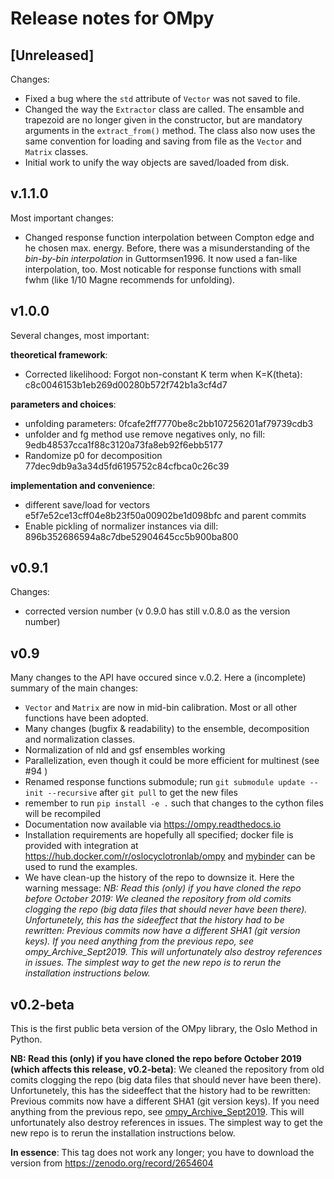 # Release notes for OMpy

## [Unreleased]
Changes:
- Fixed a bug where the `std` attribute of `Vector` was not saved to file.
- Changed the way the `Extractor` class are called. The ensamble and trapezoid are no longer given in the
  constructor, but are mandatory arguments in the `extract_from()` method. The class also now uses the same
  convention for loading and saving from file as the `Vector` and `Matrix` classes.
- Initial work to unify the way objects are saved/loaded from disk.

## v.1.1.0
Most important changes:
- Changed response function interpolation between Compton edge and he chosen max. energy. Before, there was a 
  misunderstanding of the *bin-by-bin interpolation* in Guttormsen1996. It now used a fan-like interpolation,
  too. Most noticable for response functions with small fwhm (like 1/10 Magne recommends for unfolding). 

## v1.0.0
Several changes, most important:

**theoretical framework**:
- Corrected likelihood: Forgot non-constant K term when K=K(theta): c8c0046153b1eb269d00280b572f742b1a3cf4d7

**parameters and choices**:
- unfolding parameters: 0fcafe2ff7770be8c2bb107256201af79739cdb3
- unfolder and fg method use remove negatives only, no fill: 9edb48537cca1f88c3120a73fa8eb92f6ebb5177
- Randomize p0 for decomposition 77dec9db9a3a34d5fd6195752c84cfbca0c26c39

**implementation and convenience**:
- different save/load for vectors e5f7e52ce13cff04e8b23f50a00902be1d098bfc and parent commits
- Enable pickling of normalizer instances via dill: 896b352686594a8c7dbe52904645cc5b900ba800


## v0.9.1
Changes:

- corrected version number
(v 0.9.0 has still v.0.8.0 as the version number)

## v0.9
Many changes to the API have occured since v.0.2. Here a (incomplete) summary of the main changes:

- `Vector` and `Matrix` are now in mid-bin calibration. Most or all other functions have been adopted.
- Many changes (bugfix & readability) to the ensemble, decomposition and normalization classes.
- Normalization of nld and gsf ensembles working
- Parallelization, even though it could be more efficient for multinest (see #94 )
- Renamed response functions submodule; run `git submodule update --init --recursive` after `git pull` to get the new files 
- remember to run `pip install -e .` such that changes to the cython files will be recompiled
- Documentation now available via https://ompy.readthedocs.io
- Installation requirements are hopefully all specified; docker file is provided with integration at https://hub.docker.com/r/oslocyclotronlab/ompy and [mybinder](https://mybinder.org/v2/gh/oslocyclotronlab/ompy/master?filepath=ompy%2Fnotebooks%2Fgetting_started.ipynb) can be used to rund the examples.
- We have clean-up the history of the repo to downsize it. 
  Here the warning message: *NB: Read this (only) if you have cloned the repo before October 2019: We cleaned the repository from old comits clogging the repo (big data files that should never have been there). Unfortunetely, this has the sideeffect that the history had to be rewritten: Previous commits now have a different SHA1 (git version keys). If you need anything from the previous repo, see ompy_Archive_Sept2019. This will unfortunately also destroy references in issues. The simplest way to get the new repo is to rerun the installation instructions below.*

## v0.2-beta
This is the first public beta version of the OMpy library, the Oslo Method in Python.

**NB: Read this (only) if you have cloned the repo before October 2019 (which affects this release, v0.2-beta)**: 
We cleaned the repository from old comits clogging the repo (big data files that should never have been there). Unfortunetely, this has the sideeffect that the history had to be rewritten: Previous commits now have a different SHA1 (git version keys). If you need anything from the previous repo, see [ompy_Archive_Sept2019](https://github.com/oslocyclotronlab/ompy_Archive_Sept2019). This will unfortunately also destroy references in issues. The simplest way to get the new repo is to rerun the installation instructions below.

**In essence**: This tag does not work any longer; you have to download the version from https://zenodo.org/record/2654604
